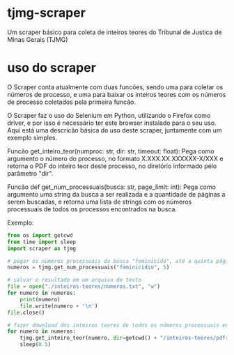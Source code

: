 # tjmg-scraper
Um scraper básico para coleta de inteiros teores do Tribunal de Justica de Minas Gerais (TJMG)

# uso do scraper

O Scraper conta atualmente com duas funcões, sendo uma para coletar os números de processo, e uma para baixar os inteiros teores com os números de processo coletados pela primeira funcão.

O Scraper faz o uso do Selenium em Python, utilizando o Firefox como driver, e por isso é necessário ter este browser instalado para o seu uso.
Aqui está uma descricão básica do uso deste scraper, juntamente com um exemplo simples.

Funcão get_inteiro_teor(numproc: str, dir: str, timeout: float):
  Pega como argumento o número do processo, no formato X.XXX.XX.XXXXXX-X/XXX e retorna o PDF do inteiro teor deste processo, no diretório informado pelo parâmetro "dir".

Funcão def get_num_processuais(busca: str, page_limit: int): 
  Pega como argumento uma string da busca a ser realizada e a quantidade de páginas a serem buscadas, e retorna uma lista de strings com os números processuais de todos os processos encontrados na busca.

Exemplo:

```python
from os import getcwd
from time import sleep
import scraper as tjmg

# pegar os números processuais da busca "feminicído", até a quinta página (50 números no total)
numeros = tjmg.get_num_processuais("feminicidio", 5)

# salvar o resultado em um arquivo de texto
file = open("./inteiros-teores/numeros.txt", "w")
for numero in numeros:
    print(numero)
    file.write(numero + '\n')
file.close()

# fazer download dos inteiros teores de todos os números processuais encontrados
for numero in numeros:
    tjmg.get_inteiro_teor(numero, dir=getcwd() + "/inteiros-teores/pdfs", timeout=1)
    sleep(0.5)
```
